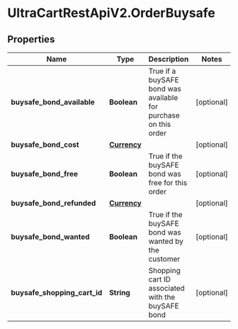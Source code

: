 # UltraCartRestApiV2.OrderBuysafe

## Properties

Name | Type | Description | Notes
------------ | ------------- | ------------- | -------------
**buysafe_bond_available** | **Boolean** | True if a buySAFE bond was available for purchase on this order | [optional] 
**buysafe_bond_cost** | [**Currency**](Currency.md) |  | [optional] 
**buysafe_bond_free** | **Boolean** | True if the buySAFE bond was free for this order | [optional] 
**buysafe_bond_refunded** | [**Currency**](Currency.md) |  | [optional] 
**buysafe_bond_wanted** | **Boolean** | True if the buySAFE bond was wanted by the customer | [optional] 
**buysafe_shopping_cart_id** | **String** | Shopping cart ID associated with the buySAFE bond | [optional] 


